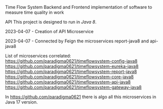 Time Flow System
Backend and Frontend implementation of software to measure time quality in work

API
This project is designed to run in *Java 8*.

2023-04-07 - Creation of API Microservice

2023-04-07 - Connected by Feign the microservices report-java8 and api-java8

List of microservices correlated: <br>
https://github.com/paradigma0621/timeflowsystem-config-java8 <br>
https://github.com/paradigma0621/timeflowsystem-eureka-java8 <br>
https://github.com/paradigma0621/timeflowsystem-report-java8 <br>
https://github.com/paradigma0621/timeflowsystem-core-java8 <br>
https://github.com/paradigma0621/timeflowsystem-api-java8 <br>
https://github.com/paradigma0621/timeflowsystem-gateway-java8


In https://github.com/paradigma0621 there is algo all this microservices in Java 17 version.
